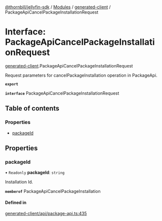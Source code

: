 [@thornbill/jellyfin-sdk](../README.md) / [Modules](../modules.md) / [generated-client](../modules/generated_client.md) / PackageApiCancelPackageInstallationRequest

# Interface: PackageApiCancelPackageInstallationRequest

[generated-client](../modules/generated_client.md).PackageApiCancelPackageInstallationRequest

Request parameters for cancelPackageInstallation operation in PackageApi.

**`export`**

**`interface`** PackageApiCancelPackageInstallationRequest

## Table of contents

### Properties

- [packageId](generated_client.PackageApiCancelPackageInstallationRequest.md#packageid)

## Properties

### packageId

• `Readonly` **packageId**: `string`

Installation Id.

**`memberof`** PackageApiCancelPackageInstallation

#### Defined in

[generated-client/api/package-api.ts:435](https://github.com/thornbill/jellyfin-sdk-typescript/blob/029620a/src/generated-client/api/package-api.ts#L435)
